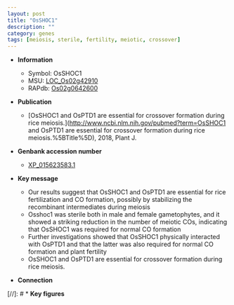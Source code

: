 ```yaml
---
layout: post
title: "OsSHOC1"
description: ""
category: genes
tags: [meiosis, sterile, fertility, meiotic, crossover]
---
```


* **Information**  
    + Symbol: OsSHOC1  
    + MSU: [LOC_Os02g42910](http://rice.plantbiology.msu.edu/cgi-bin/ORF_infopage.cgi?orf=LOC_Os02g42910)  
    + RAPdb: [Os02g0642600](http://rapdb.dna.affrc.go.jp/viewer/gbrowse_details/irgsp1?name=Os02g0642600)  

* **Publication**  
    + [OsSHOC1 and OsPTD1 are essential for crossover formation during rice meiosis.](http://www.ncbi.nlm.nih.gov/pubmed?term=OsSHOC1 and OsPTD1 are essential for crossover formation during rice meiosis.%5BTitle%5D), 2018, Plant J.

* **Genbank accession number**  
    + [XP_015623583.1](http://www.ncbi.nlm.nih.gov/nuccore/XP_015623583.1)

* **Key message**  
    + Our results suggest that OsSHOC1 and OsPTD1 are essential for rice fertilization and CO formation, possibly by stabilizing the recombinant intermediates during meiosis
    + Osshoc1 was sterile both in male and female gametophytes, and it showed a striking reduction in the number of meiotic COs, indicating that OsSHOC1 was required for normal CO formation
    + Further investigations showed that OsSHOC1 physically interacted with OsPTD1 and that the latter was also required for normal CO formation and plant fertility
    + OsSHOC1 and OsPTD1 are essential for crossover formation during rice meiosis.

* **Connection**  

[//]: # * **Key figures**  


